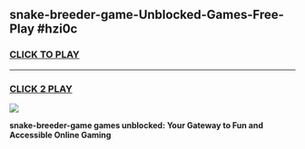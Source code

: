 
## snake-breeder-game-Unblocked-Games-Free-Play #hzi0c
<h3>
<a href="https://us.freeplayer.one?title=snake-breeder-game&ref=9M">CLICK TO PLAY</a></h3>
<hr>

<h3>
<a href="https://us.freeplayer.one?title=snake-breeder-game&ref=9M">CLICK 2 PLAY</a>
  
</h3>

<a href="https://us.freeplayer.one?title=snake-breeder-game&ref=9M"><img src="https://clearcache.store/games.png"></a>


**snake-breeder-game games unblocked: Your Gateway to Fun and Accessible Online Gaming**
